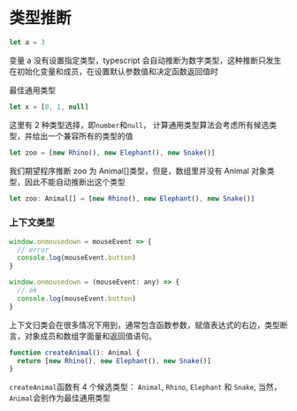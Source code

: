 # 类型推断

```js
let a = 3
```

变量 a 没有设置指定类型，typescript 会自动推断为数字类型，这种推断只发生在初始化变量和成员，在设置默认参数值和决定函数返回值时

最佳通用类型

```js
let x = [0, 1, null]
```

这里有 2 种类型选择，即`number`和`null`， 计算通用类型算法会考虑所有候选类型，并给出一个兼容所有的类型的值

```js
let zoo = [new Rhino(), new Elephant(), new Snake()]
```

我们期望程序推断 zoo 为 Animal[]类型，但是，数组里并没有 Animal 对象类型，因此不能自动推断出这个类型

```js
let zoo: Animal[] = [new Rhino(), new Elephant(), new Snake()]
```

### 上下文类型

```js
window.onmousedown = mouseEvent => {
  // error
  console.log(mouseEvent.button)
}

window.onmousedown = (mouseEvent: any) => {
  // ok
  console.log(mouseEvent.button)
}
```

上下文归类会在很多情况下用到，通常包含函数参数，赋值表达式的右边，类型断言，对象成员和数组字面量和返回值语句。

```js
function createAnimal(): Animal {
  return [new Rhino(), new Elephant(), new Snake()]
}
```

`createAnimal`函数有 4 个候选类型： `Animal`, `Rhino`, `Elephant` 和 `Snake`, 当然，`Animal`会别作为最佳通用类型
